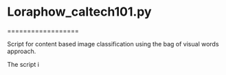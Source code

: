 # Loraphow_caltech101.py
==================

Script for content based image classification using the bag of visual words approach.

The script i